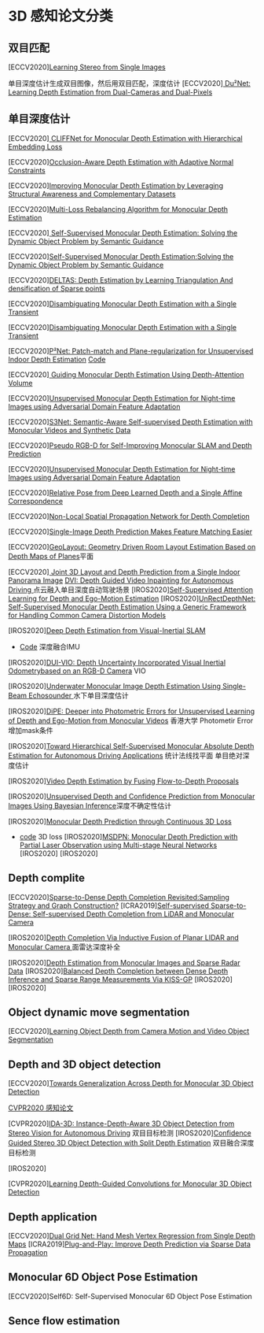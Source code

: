 # 3D 感知论文分类
## 双目匹配
[ECCV2020][Learning Stereo from Single Images](https://www.ecva.net/papers/eccv_2020/papers_ECCV/papers/123460698.pdf)

单目深度估计生成双目图像，然后用双目匹配，深度估计
[ECCV2020][ Du²Net: Learning Depth Estimation from Dual-Cameras and Dual-Pixels](https://www.ecva.net/papers/eccv_2020/papers_ECCV/papers/123460562.pdf)


## 单目深度估计 
[ECCV2020][ CLIFFNet for Monocular Depth Estimation with Hierarchical Embedding Loss](https://www.ecva.net/papers/eccv_2020/papers_ECCV/papers/123500307.pdf)

[ECCV2020][Occlusion-Aware Depth Estimation with Adaptive Normal Constraints](https://www.ecva.net/papers/eccv_2020/papers_ECCV/papers/123540613.pdf)

[ECCV2020][Improving Monocular Depth Estimation by Leveraging Structural Awareness and Complementary Datasets](https://www.ecva.net/papers/eccv_2020/papers_ECCV/papers/123590086.pdf)

[ECCV2020][Multi-Loss Rebalancing Algorithm for Monocular Depth Estimation](https://www.ecva.net/papers/eccv_2020/papers_ECCV/papers/123620766.pdf)

[ECCV2020][ Self-Supervised Monocular Depth Estimation: Solving the Dynamic Object Problem by Semantic Guidance](https://www.ecva.net/papers/eccv_2020/papers_ECCV/papers/123650579.pdf)

[ECCV2020][Self-Supervised Monocular Depth Estimation:Solving the Dynamic Object Problem by Semantic Guidance](https://www.ecva.net/papers/eccv_2020/papers_ECCV/papers/123650579.pdf)

[ECCV2020][DELTAS: Depth Estimation by Learning Triangulation And densification of Sparse points](https://www.ecva.net/papers/eccv_2020/papers_ECCV/papers/123660103.pdf)

[ECCV2020][Disambiguating Monocular Depth Estimation with a Single Transient](https://www.ecva.net/papers/eccv_2020/papers_ECCV/papers/123660137.pdf)

[ECCV2020][Disambiguating Monocular Depth Estimation
with a Single Transient](https://www.ecva.net/papers/eccv_2020/papers_ECCV/papers/123660137.pdf)

[ECCV2020][P²Net: Patch-match and Plane-regularization for Unsupervised Indoor Depth Estimation](https://www.ecva.net/papers/eccv_2020/papers_ECCV/papers/123690205.pdf)
[Code](https://github.com/svip-lab/Indoor-SfMLearner)

[ECCV2020][ Guiding Monocular Depth Estimation Using Depth-Attention Volume](https://www.ecva.net/papers/eccv_2020/papers_ECCV/papers/123710579.pdf)

[ECCV2020][Unsupervised Monocular Depth Estimation for Night-time Images using Adversarial Domain Feature Adaptation](https://www.ecva.net/papers/eccv_2020/papers_ECCV/papers/123730443.pdf)

[ECCV2020][S3Net: Semantic-Aware Self-supervised Depth Estimation with Monocular Videos and Synthetic Data](https://www.ecva.net/papers/eccv_2020/papers_ECCV/papers/123750052.pdf)

[ECCV2020][Pseudo RGB-D for Self-Improving Monocular SLAM and Depth Prediction](https://www.ecva.net/papers/eccv_2020/papers_ECCV/papers/123560426.pdf)

[ECCV2020][Unsupervised Monocular Depth Estimation for Night-time Images using Adversarial Domain Feature Adaptation](https://www.ecva.net/papers/eccv_2020/papers_ECCV/papers/123730443.pdf)

[ECCV2020][Relative Pose from Deep Learned Depth and a Single Affine Correspondence](https://www.ecva.net/papers/eccv_2020/papers_ECCV/papers/123570613.pdf)

[ECCV2020][Non-Local Spatial Propagation Network for Depth Completion](https://www.ecva.net/papers/eccv_2020/papers_ECCV/papers/123580120.pdf)

[ECCV2020][Single-Image Depth Prediction Makes Feature Matching Easier](https://www.ecva.net/papers/eccv_2020/papers_ECCV/papers/123610460.pdf)

[ECCV2020][GeoLayout: Geometry Driven Room Layout Estimation Based on Depth Maps of Planes](https://www.ecva.net/papers/eccv_2020/papers_ECCV/html/2606_ECCV_2020_paper.php)平面

[ECCV2020][ Joint 3D Layout and Depth Prediction from a Single Indoor Panorama Image](https://www.ecva.net/papers/eccv_2020/papers_ECCV/papers/123610647.pdf)
[DVI: Depth Guided Video Inpainting for Autonomous Driving ](https://www.ecva.net/papers/eccv_2020/papers_ECCV/papers/123660001.pdf)
点云融入单目深度自动驾驶场景
[IROS2020][Self-Supervised Attention Learning for Depth and Ego-Motion Estimation](https://ras.papercept.net/proceedings/IROS20/0078.pdf)
[IROS2020][UnRectDepthNet: Self-Supervised Monocular Depth Estimation Using a Generic Framework for Handling Common Camera Distortion Models](https://ras.papercept.net/proceedings/IROS20/0504.pdf)

[IROS2020][Deep Depth Estimation from Visual-Inertial SLAM](https://ras.papercept.net/proceedings/IROS20/0714.pdf)
- [Code](https://github.com/MARSLab-UMN/vi_depth_completion) 深度融合IMU

[IROS2020][DUI-VIO: Depth Uncertainty Incorporated Visual Inertial Odometrybased on an RGB-D Camera](https://ras.papercept.net/proceedings/IROS20/0784.pdf) VIO 

[IROS2020][Underwater Monocular Image Depth Estimation Using Single-Beam Echosounder
](https://ras.papercept.net/proceedings/IROS20/0791.pdf) 水下单目深度估计 

[IROS2020][DiPE: Deeper into Photometric Errors for Unsupervised Learning of Depth and Ego-Motion from Monocular Videos](https://ras.papercept.net/proceedings/IROS20/0845.pdf) 香港大学 Photometir Error 增加mask条件

[IROS2020][Toward Hierarchical Self-Supervised Monocular Absolute Depth Estimation for Autonomous Driving Applications](https://ras.papercept.net/proceedings/IROS20/0898.pdf) 统计法线找平面 单目绝对深度估计

[IROS2020][Video Depth Estimation by Fusing Flow-to-Depth Proposals](https://ras.papercept.net/proceedings/IROS20/1028.pdf)

[IROS2020][Unsupervised Depth and Confidence Prediction from Monocular Images Using Bayesian Inference](https://ras.papercept.net/proceedings/IROS20/1057.pdf)深度不确定性估计

[IROS2020][Monocular Depth Prediction through Continuous 3D Loss](https://ras.papercept.net/proceedings/IROS20/1328.pdf)
- [code](https://youtu.be/5HL8BjSAY4Y) 3D loss
[IROS2020][MSDPN: Monocular Depth Prediction with Partial Laser Observation using Multi-stage Neural Networks](https://ras.papercept.net/proceedings/IROS20/1752.pdf)
[IROS2020][]()
[IROS2020][]()

## Depth complite
[ECCV2020][Sparse-to-Dense Depth Completion Revisited:Sampling Strategy and Graph Construction?](https://www.ecva.net/papers/eccv_2020/papers_ECCV/papers/123660681.pdf)
[ICRA2019][Self-supervised Sparse-to-Dense: Self-supervised Depth Completion from LiDAR and Monocular Camera](https://github.com/fangchangma/self-supervised-depth-completion)

[IROS2020][Depth Completion Via Inductive Fusion of Planar LIDAR and Monocular Camera ](https://ras.papercept.net/proceedings/IROS20/1560.pdf)面雷达深度补全

[IROS2020][Depth Estimation from Monocular Images and Sparse Radar Data](https://ras.papercept.net/proceedings/IROS20/1623.pdf)
[IROS2020][Balanced Depth Completion between Dense Depth Inference and Sparse Range Measurements Via KISS-GP](https://ras.papercept.net/proceedings/IROS20/2118.pdf)
[IROS2020][]()
[IROS2020][]()

## Object dynamic move segmentation 
[ECCV2020][Learning Object Depth from Camera Motion and Video Object Segmentation](https://www.ecva.net/papers/eccv_2020/papers_ECCV/papers/123520290.pdf)

## Depth and 3D object detection 
[ECCV2020][Towards Generalization Across Depth for Monocular 3D Object Detection ](https://www.ecva.net/papers/eccv_2020/papers_ECCV/papers/123670766.pdf)

[CVPR2020 感知论文](https://zhuanlan.zhihu.com/p/151596272)

[CVPR2020][IDA-3D: Instance-Depth-Aware 3D Object Detection from Stereo Vision for
Autonomous Driving](https://openaccess.thecvf.com/content_CVPR_2020/papers/Peng_IDA-3D_Instance-Depth-Aware_3D_Object_Detection_From_Stereo_Vision_for_Autonomous_CVPR_2020_paper.pdf) 双目目标检测
[IROS2020][Confidence Guided Stereo 3D Object Detection with Split Depth Estimation](https://ras.papercept.net/proceedings/IROS20/0123.pdf) 双目融合深度目标检测

[IROS2020][]()

[CVPR2020][Learning Depth-Guided Convolutions for Monocular 3D Object Detection](https://openaccess.thecvf.com/content_CVPR_2020/papers/Ding_Learning_Depth-Guided_Convolutions_for_Monocular_3D_Object_Detection_CVPR_2020_paper.pdf)
## Depth application  
[ECCV2020][Dual Grid Net: Hand Mesh Vertex Regression from Single Depth Maps](https://www.ecva.net/papers/eccv_2020/papers_ECCV/papers/123750443.pdf)
[ICRA2019][Plug-and-Play: Improve Depth Prediction via Sparse Data Propagation](https://arxiv.org/pdf/1812.08350.pdf)
##  Monocular 6D Object Pose Estimation
[ECCV2020]Self6D: Self-Supervised Monocular 6D Object Pose Estimation

## Sence flow estimation 
